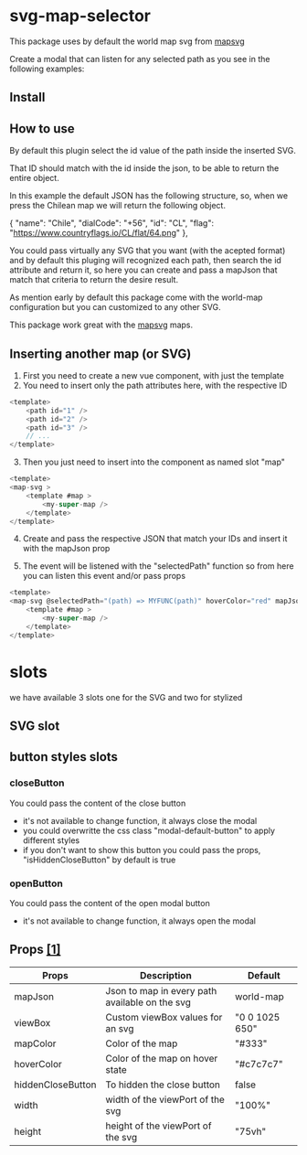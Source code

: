 # svg-map-selector

This package uses by default the world map svg from [mapsvg](http://mapsvg.com)

Create a modal that can listen for any selected path as you see in the following examples:

## Install

## How to use

By default this plugin select the id value of the path inside the inserted SVG.

That ID should match with the id inside the json, to be able to return the entire object.

In this example the default JSON has the following structure, so, when we press the Chilean map we will return the following object.

{
    "name": "Chile",
    "dialCode": "+56",
    "id": "CL",
    "flag": "https://www.countryflags.io/CL/flat/64.png"
},

You could pass virtually any SVG that you want (with the acepted format) and by default this pluging will recognized each path, then search the id attribute and return it, so here you can create and pass a mapJson that match that criteria to return the desire result.

As mention early by default this package come with the world-map configuration but you can customized to any other SVG.

This package work great with the [mapsvg](http://mapsvg.com) maps.

## Inserting another map (or SVG)

1. First you need to create a new vue component, with just the template
2. You need to insert only the path attributes here, with the respective ID
```js
<template>
    <path id="1" />
    <path id="2" />
    <path id="3" />
    // ...
</template>
```
3. Then you just need to insert into the component as named slot "map"
```js
<template>
<map-svg >
    <template #map >
        <my-super-map />
    </template>
</template>
```
4. Create and pass the respective JSON that match your IDs and insert it with the mapJson prop

5. The event will be listened with the "selectedPath" function so from here you can listen this event and/or pass props
```js
<template>
<map-svg @selectedPath="(path) => MYFUNC(path)" hoverColor="red" mapJson="MYJSON" >
    <template #map >
        <my-super-map />
    </template>
</template>
```
# slots

we have available 3 slots one for the SVG and two for stylized

## SVG slot

## button styles slots

### closeButton

You could pass the content of the close button

- it's not available to change function, it always close the modal
- you could overwritte the css class "modal-default-button" to apply different styles
- if you don't want to show this button you could pass the props, "isHiddenCloseButton" by default is true

### openButton

You could pass the content of the open modal button

- it's not available to change function, it always open the modal

## Props [[1]](#1)

| Props             | Description                                    | Default        |
|-------------------|------------------------------------------------|----------------|
| mapJson           | Json to map in every path available on the svg | world-map      |
| viewBox           | Custom viewBox values for an svg               | "0 0 1025 650" |
| mapColor          | Color of the map                               | "#333"         |
| hoverColor        | Color of the map on hover state                | "#c7c7c7"      |
| hiddenCloseButton | To hidden the close button                     | false          |
| width             | width of the viewPort of the svg               | "100%"         |
| height            | height of the viewPort of the svg              | "75vh"         |
